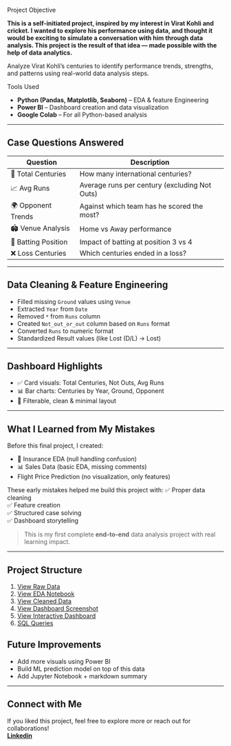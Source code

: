 
Project Objective

**This is a self-initiated project, inspired by my interest in Virat Kohli and cricket.
I wanted to explore his performance using data, and thought it would be exciting to simulate a conversation with him through data analysis.
This project is the result of that idea — made possible with the help of data analytics.**

Analyze Virat Kohli’s centuries to identify performance trends, strengths, and patterns using real-world data analysis steps.

 Tools Used

- **Python (Pandas, Matplotlib, Seaborn)** – EDA & feature Engineering
- **Power BI** – Dashboard creation and data visualization
- **Google Colab** – For all Python-based analysis

---

## Case Questions Answered

| Question | Description |
|----------|-------------|
| 🏏 Total Centuries | How many international centuries? |
| 📈 Avg Runs | Average runs per century (excluding Not Outs) |
| 🌍 Opponent Trends | Against which team has he scored the most? |
| 🏟️ Venue Analysis | Home vs Away performance |
| 🔄 Batting Position | Impact of batting at position 3 vs 4 |
| ❌ Loss Centuries | Which centuries ended in a loss? |

---

##  Data Cleaning & Feature Engineering

- Filled missing `Ground` values using `Venue`
- Extracted `Year` from `Date`
- Removed `*` from `Runs` column
- Created `Not_out_or_out` column based on `Runs` format
- Converted `Runs` to numeric format
- Standardized Result values (like Lost (D/L) → Lost)

---

##  Dashboard Highlights

- ✅ Card visuals: Total Centuries, Not Outs, Avg Runs
- 📊 Bar charts: Centuries by Year, Ground, Opponent
- 📌 Filterable, clean & minimal layout

---

##  What I Learned from My Mistakes

Before this final project, I created:
- 🏥 Insurance EDA (null handling confusion)
- 📊 Sales Data (basic EDA, missing comments)
- Flight Price Prediction (no visualization, only features)

These early mistakes helped me build this project with:
✅ Proper data cleaning  
✅ Feature creation  
✅ Structured case solving  
✅ Dashboard storytelling

>  This is my first complete **end-to-end** data analysis project with real learning impact.

---
## Project Structure

1. [View Raw Data](https://github.com/mareeswaran82/Data-Analysis-Portfolio/blob/main/Virat_Kohli_Centuries_Analysis/01_raw%20virat%20kohlli%20data.csv)
2. [View EDA Notebook](https://github.com/mareeswaran82/Data-Analysis-Portfolio/blob/main/Virat_Kohli_Centuries_Analysis/02_Virat_Kohli_EDA.ipynb)
3. [View Cleaned Data](https://github.com/mareeswaran82/Data-Analysis-Portfolio/blob/main/Virat_Kohli_Centuries_Analysis/03_Cleaned_raw_data.csv.csv)
4. [View Dashboard Screenshot](https://github.com/mareeswaran82/Data-Analysis-Portfolio/blob/main/Virat_Kohli_Centuries_Analysis/04_Virat_kohli_dashboard.png)
5. [View Interactive Dashboard](https://drive.google.com/file/d/1ppjvDEUBMgeZJ60Zo27h8ZiThYVLGFbv/view?usp=drive_link)
6. [SQL Queries](https://github.com/mareeswaran82/Data-Analysis-Portfolio/blob/main/Virat_Kohli_Centuries_Analysis/05_Virat_kohli_analysis_queries.sql)


##  Future Improvements

- Add more visuals using Power BI  
- Build ML prediction model on top of this data  
- Add Jupyter Notebook + markdown summary  

---

##  Connect with Me

If you liked this project, feel free to explore more or reach out for collaborations!  
**[Linkedin](https://www.linkedin.com/in/mareeswaran8248/)**

